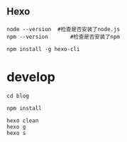 ## Hexo

```
node --version	#检查是否安装了node.js
npm --version		#检查是否安装了npm

npm install -g hexo-cli
```

# develop

```
cd blog

npm install

hexo clean
hexo g
hexo s
```

